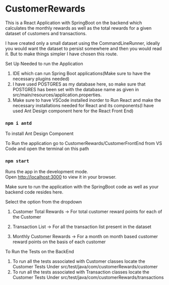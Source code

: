 # CustomerRewards


This is a React Application with SpringBoot on the backend which calculates the monthly rewards as well as the total rewards for a given dataset of customers and transactions.


I have created only a small dataset using the CommandLineRunner, ideally you would want the dataset to persist somewhere and then you would read it. But to make things simpler I have chosen this route.

Set Up Needed to run the Application

1) IDE which can run Spring Boot applications(Make sure to have the necessary plugins needed)
2) I have used POSTGRES as my database here, so make sure that POSTGRES has been set with the database name as given in src/main/resources/application.properties.
3) Make sure to have VSCode installed inorder to Run React and make the necessary installations needed for React and its components(I have used Ant Design component here for the React Front End)

### `npm i antd`

To install Ant Design Component



To Run the application go to CustomerRewards/CustomerFrontEnd from VS Code and open the terminal on this path

### `npm start`

Runs the app in the development mode.\
Open [http://localhost:3000](http://localhost:3000) to view it in your browser.

Make sure to run the application with the SpringBoot code as well as your backend code resides here.

Select the option from the dropdown

1) Customer Total Rewards -> For total customer reward points for each of the Customer

2) Transaction List -> For all the transaction list present in the dataset

3) Monthly Customer Rewards -> For a month on month based customer reward points on the basis of each customer
  


To Run the Tests on the BackEnd

1) To run all the tests associated with Customer classes locate the Customer Tests Under src/test/java/com/customerRewards/customer
2) To run all the tests associated with Transaction classes locate the Customer Tests Under src/test/java/com/customerRewards/transactions
  
